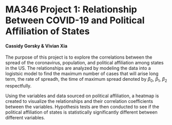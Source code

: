 # MA346 Project 1: Relationship Between COVID-19 and Political Affiliation of States
#### Cassidy Gorsky & Vivian Xia

The purpose of this project is to explore the correlations 
between the spread of the coronavirus, population, and political affiliation among states in the US. The relationships 
are analyzed by modeling the data into a logistsic model to find the maximum number of cases that will arise long term,
the rate of spreadh, the time of maximum spread denoted by $β_0$, $β_1$, $β_2$ respectfully.

Using the variables and data sourced on political affiliation, a heatmap is created to visualize the 
relationships and their correlation coefficients between the variables. Hypothesis tests are then conducted
to see if the political affiliation of states is statistically significantly different between different variables.

